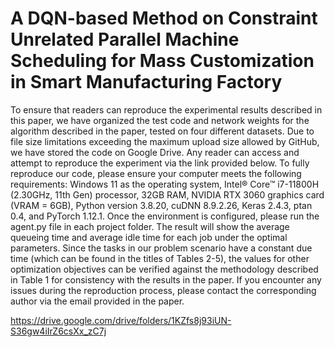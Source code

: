 # A DQN-based Method on Constraint Unrelated Parallel Machine Scheduling for Mass Customization in Smart Manufacturing Factory

To ensure that readers can reproduce the experimental results described in this paper, we have organized the test code and network weights for the algorithm described in the paper, tested on four different datasets. Due to file size limitations exceeding the maximum upload size allowed by GitHub, we have stored the code on Google Drive. Any reader can access and attempt to reproduce the experiment via the link provided below. To fully reproduce our code, please ensure your computer meets the following requirements: Windows 11 as the operating system, Intel® Core™ i7-11800H (2.30GHz, 11th Gen) processor, 32GB RAM, NVIDIA RTX 3060 graphics card (VRAM = 6GB), Python version 3.8.20, cuDNN 8.9.2.26, Keras 2.4.3, ptan 0.4, and PyTorch 1.12.1. Once the environment is configured, please run the agent.py file in each project folder. The result will show the average queueing time and average idle time for each job under the optimal parameters. Since the tasks in our problem scenario have a constant due time (which can be found in the titles of Tables 2-5), the values for other optimization objectives can be verified against the methodology described in Table 1 for consistency with the results in the paper. If you encounter any issues during the reproduction process, please contact the corresponding author via the email provided in the paper.

https://drive.google.com/drive/folders/1KZfs8j93iUN-S36gw4iIrZ6csXx_zC7j
